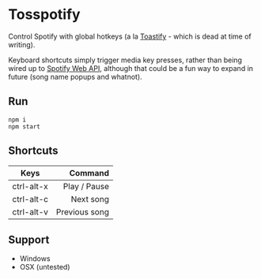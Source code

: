 # Tosspotify

Control Spotify with global hotkeys (a la [Toastify](https://github.com/aleab/toastify) - which is dead at time of writing).

Keyboard shortcuts simply trigger media key presses, rather than being wired up to [Spotify Web API](https://github.com/thelinmichael/spotify-web-api-node), although that could be a fun way to expand in future (song name popups and whatnot).

## Run

    npm i
    npm start

## Shortcuts

| Keys       |       Command |
| ---------- | ------------: |
| ctrl-alt-x |  Play / Pause |
| ctrl-alt-c |     Next song |
| ctrl-alt-v | Previous song |

## Support

- Windows
- OSX (untested)
